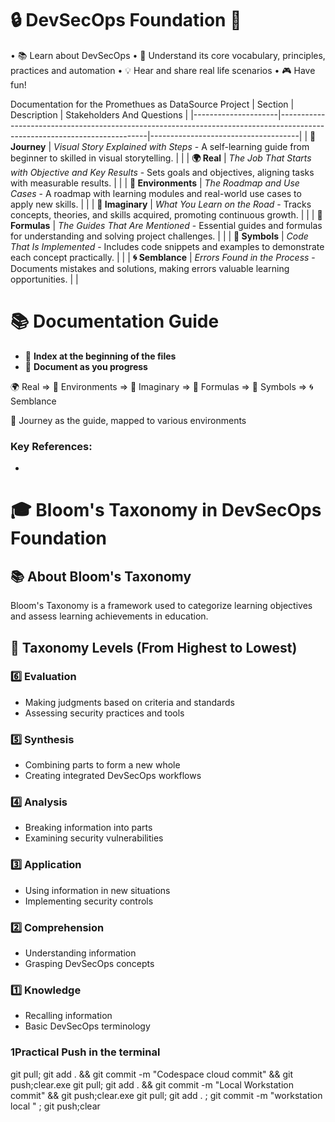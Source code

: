 # 🔒 DevSecOps Foundation 🚀

• 📚 Learn about DevSecOps
• 🎯 Understand its core vocabulary, principles, practices and automation
• 💡 Hear and share real life scenarios 
• 🎮 Have fun!


Documentation for the Promethues as DataSource Project
| Section             | Description                                                                                                               | Stakeholders  And Questions                      |
|---------------------|---------------------------------------------------------------------------------------------------------------------------|-------------------------------------|
| **🚀 Journey**      | *Visual Story Explained with Steps* - A self-learning guide from beginner to skilled in visual storytelling.              |  |
| **🌍 Real**         | *The Job That Starts with Objective and Key Results* - Sets goals and objectives, aligning tasks with measurable results. |   |
| **🌳 Environments** | *The Roadmap and Use Cases* - A roadmap with learning modules and real-world use cases to apply new skills.            |  |
| **🌌 Imaginary**    | *What You Learn on the Road* - Tracks concepts, theories, and skills acquired, promoting continuous growth.            |  |
| **📐 Formulas**     | *The Guides That Are Mentioned* - Essential guides and formulas for understanding and solving project challenges.     |  |
| **🔣 Symbols**      | *Code That Is Implemented* - Includes code snippets and examples to demonstrate each concept practically.              |     |
| **🌀 Semblance**    | *Errors Found in the Process* - Documents mistakes and solutions, making errors valuable learning opportunities.       |  |

# 📚 Documentation Guide

- 📂 **Index at the beginning of the files**
- 📝 **Document as you progress**

🌍 Real => 🌳 Environments => 🌌 Imaginary => 📐 Formulas => 🔣 Symbols => 🌀 Semblance

🚀 Journey as the guide, mapped to various environments

### Key References:
- 


# 🎓 Bloom's Taxonomy in DevSecOps Foundation

## 📚 About Bloom's Taxonomy
Bloom's Taxonomy is a framework used to categorize learning objectives and assess learning achievements in education.

## 🔄 Taxonomy Levels (From Highest to Lowest)

### 6️⃣ Evaluation
- Making judgments based on criteria and standards
- Assessing security practices and tools

### 5️⃣ Synthesis 
- Combining parts to form a new whole
- Creating integrated DevSecOps workflows

### 4️⃣ Analysis
- Breaking information into parts
- Examining security vulnerabilities

### 3️⃣ Application
- Using information in new situations
- Implementing security controls

### 2️⃣ Comprehension
- Understanding information
- Grasping DevSecOps concepts

### 1️⃣ Knowledge
- Recalling information
- Basic DevSecOps terminology




### 1Practical Push in the terminal
git pull; git add . && git commit -m "Codespace cloud commit" && git push;clear.exe 
git pull; git add . && git commit -m "Local Workstation commit" && git push;clear.exe 
git pull; git add . ; git commit -m "workstation local " ; git push;clear
